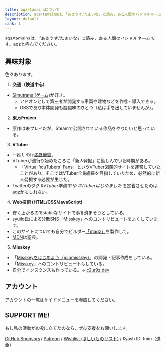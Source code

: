 ```yaml
---
title: aqz/tamainaについて
description: aqz/tamainaは、「あきうす/たまいな」と読み、ある人間のハンドルネームです。このサイトの執筆主です。
layout: default
rank: 1
---
```

aqz/tamainaは、「あきうす/たまいな」と読み、ある人間のハンドルネームです。aqzと呼んでください。

## 興味対象
色々あります。

1. **交通（鉄道中心）**
  * [Simutrans (ゲーム)](http://japanese.simutrans.com/)が好き。
    * アドオンとして第三者が開発する車両や建物などを作成・導入できる。
    * OSSであり本体開発も醍醐味のひとつ（私は手を出していませんが）。
2. **東方Project**
  * 原作は未プレイだが、Steamで公開されている作品をやりたいと思っている。
3. **VTuber**
  * 一推しのは[冬野伊雪](https://www.youtube.com/channel/UCcmuIymL38UIP9_ojixhyww)。
  * VTuberが流行り始めたころに「新人発掘」に勤しんでいた時期がある。
    * 「Virtual YouTubers' Fans」というVTuber図鑑的サイトを運営していたことがあり、そこではVTuber全員網羅を目指していたため、必然的に新人発掘する必要が生じた。
  * Twitterのタグ *#VTuber準備中* や *#VTuberはじめました* を定着させたのはaqzかもしれない。
4. **Web技術 (HTML/CSS/JavaScript)**
  * 安く上がるのでstaticなサイトで事を済まそうとしている。
  * syuilo氏による分散SNS「[Misskey](https://github.com/syuilo/misskey)」へのコントリビュートをよくしています。
  * このサイトについても自分でビルダー[「maqz」](/maqz/)を製作した。
  * [MDN](https://developer.mozilla.org/ja/)は聖典。
5. **Misskey**
  * 「[Misskeyをはじめよう（joinmisskey）](https://join.misskey.page/)」の開発・記事作成をしている。
  * 「[Misskey](https://github.com/syuilo/misskey)」へのコントリビュートもしている。
  * 自分でインスタンスも作っている。→ [c2.a9z.dev](https://c2.a9z.dev)

## アカウント
アカウントの一覧はサイドメニューを参照してください。

## SUPPORT ME!
もし私の活動がお役に立てたのなら、ぜひ支援をお願いします。

[GitHub Sponsors](https://github.com/sponsors/tamaina/) / [Patreon](https://www.patreon.com/aqz) / [Wishlist (ほしいものリスト)](http://amzn.asia/1Xa1Qa0)  / Kyash ID: tmin（送金）
